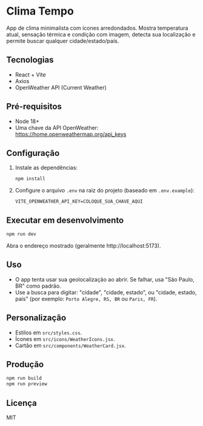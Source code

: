 # Clima Tempo

App de clima minimalista com ícones arredondados. Mostra temperatura atual, sensação térmica e condição com imagem, detecta sua localização e permite buscar qualquer cidade/estado/país.

## Tecnologias
- React + Vite
- Axios
- OpenWeather API (Current Weather)

## Pré-requisitos
- Node 18+
- Uma chave da API OpenWeather: https://home.openweathermap.org/api_keys

## Configuração
1. Instale as dependências:
   ```bash
   npm install
   ```
2. Configure o arquivo `.env` na raiz do projeto (baseado em `.env.example`):
   ```env
   VITE_OPENWEATHER_API_KEY=COLOQUE_SUA_CHAVE_AQUI
   ```

## Executar em desenvolvimento
```bash
npm run dev
```
Abra o endereço mostrado (geralmente http://localhost:5173).

## Uso
- O app tenta usar sua geolocalização ao abrir. Se falhar, usa "São Paulo, BR" como padrão.
- Use a busca para digitar: "cidade", "cidade, estado", ou "cidade, estado, país" (por exemplo: `Porto Alegre, RS, BR` ou `Paris, FR`).

## Personalização
- Estilos em `src/styles.css`.
- Ícones em `src/icons/WeatherIcons.jsx`.
- Cartão em `src/components/WeatherCard.jsx`.

## Produção
```bash
npm run build
npm run preview
```

## Licença
MIT
